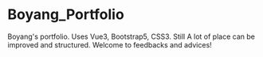 # Boyang_Portfolio

Boyang's portfolio. Uses Vue3, Bootstrap5, CSS3.
Still A lot of place can be improved and structured. Welcome to feedbacks and advices!
